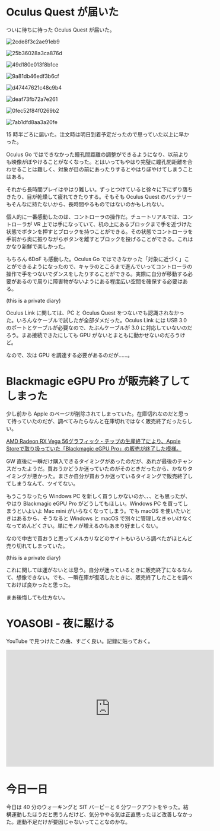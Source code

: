 # Oculus Quest が届いた
ついに待ちに待った Oculus Quest が届いた。

![2cde8f3c2ae91eb9](https://noraworld.github.io/box-bulbasaur/2020/05/2cde8f3c2ae91eb9.jpg)

![25b36028a3ca876d](https://noraworld.github.io/box-bulbasaur/2020/05/25b36028a3ca876d.jpg)

![49d180e013f8b1ce](https://noraworld.github.io/box-bulbasaur/2020/05/49d180e013f8b1ce.jpg)

![9a81db46edf3b6cf](https://noraworld.github.io/box-bulbasaur/2020/05/9a81db46edf3b6cf.jpg)

![d47447621c48c9b4](https://noraworld.github.io/box-bulbasaur/2020/05/d47447621c48c9b4.jpg)

![deaf73fb72a7e261](https://noraworld.github.io/box-bulbasaur/2020/05/deaf73fb72a7e261.jpg)

![0fec52f84f0269b2](https://noraworld.github.io/box-bulbasaur/2020/05/0fec52f84f0269b2.jpg)

![7ab1dfd8aa3a20fe](https://noraworld.github.io/box-bulbasaur/2020/05/7ab1dfd8aa3a20fe.jpg)

15 時半ごろに届いた。注文時は明日到着予定だったので思っていた以上に早かった。

Oculus Go ではできなかった瞳孔間距離の調整ができるようになり、以前よりも映像がぼやけることがなくなった。とはいってもやはり完璧に瞳孔間距離を合わせることは難しく、対象が目の前にあったりするとやはりぼやけてしまうことはある。

それから長時間プレイはやはり難しい。ずっとつけていると徐々に下にずり落ちきたり、目が乾燥して疲れてきたりする。そもそも Oculus Quest のバッテリーもそんなに持たないから、長時間やるものではないのかもしれない。

個人的に一番感動したのは、コントローラの操作だ。チュートリアルでは、コントローラが VR 上では手になっていて、机の上にあるブロックまで手を近づけた状態でボタンを押すとブロックを持つことができる。その状態でコントローラを手前から奥に振りながらボタンを離すとブロックを投げることができる。これはかなり新鮮で楽しかった。

もちろん 6DoF も感動した。Oculus Go ではできなかった「対象に近づく」ことができるようになったので、キャラのところまで進んでいってコントローラの操作で手をつないでダンスをしたりすることができる。実際に自分が移動する必要があるので周りに障害物がないようにある程度広い空間を確保する必要はある。

 (this is a private diary)

Oculus Link に関しては、PC と Oculus Quest をつないでも認識されなかった。いろんなケーブルで試したが全部ダメだった。Oculus Link には USB 3.0 のポートとケーブルが必要なので、たぶんケーブルが 3.0 に対応していないのだろう。まあ接続できたにしても GPU がないとまともに動かせないのだろうけど。

なので、次は GPU を調達する必要があるのだが......。

# Blackmagic eGPU Pro が販売終了してしまった
少し前から Apple のページが削除されてしまっていた。在庫切れなのだと思って待っていたのだが、調べてみたらなんと在庫切れではなく販売終了だったらしい。

[AMD Radeon RX Vega 56グラフィック・チップの生産終了により、Apple Storeで取り扱っていた「Blackmagic eGPU Pro」の販売が終了した模様。](https://applech2.com/archives/20200421-blackmagic-egpu-pro-discontinued.html)

GW 直後に一瞬だけ購入できるタイミングがあったのだが、あれが最後のチャンスだったようだ。買おうかどうか迷っていたのがそのときだったから、かなりタイミングが悪かった。まさか自分が買おうか迷っているタイミングで販売終了してしまうなんて、ツイてない。

もうこうなったら Windows PC を新しく買うしかないのか、、、とも思ったが、やはり Blackmagic eGPU Pro がどうしてもほしい。Windows PC を買ってしまうといよいよ Mac mini がいらなくなってしまう。でも macOS を使いたいときはあるから、そうなると Windows と macOS で別々に管理しなきゃいけなくなってめんどくさい。単にモノが増えるのもあまり好ましくない。

なので中古で買おうと思ってメルカリなどのサイトもいろいろ調べたがほとんど売り切れてしまっていた。

 (this is a private diary)

これに関しては運がないとは思う。自分が迷っているときに販売終了になるなんて、想像できない。でも、一瞬在庫が復活したときに、販売終了したことを調べておけば良かったと思った。

まあ後悔しても仕方ない。

# YOASOBI - 夜に駆ける
YouTube で見つけたこの曲、すごく良い。記録に貼っておく。

<iframe width="560" height="315" src="https://www.youtube.com/embed/j1hft9Wjq9U" frameborder="0" allow="accelerometer; autoplay; encrypted-media; gyroscope; picture-in-picture" allowfullscreen></iframe>

# 今日一日
今日は 40 分のウォーキングと SIT バーピーと 6 分ワークアウトをやった。結構運動したほうだと思うんだけど、気分ややる気は正直思ったほど改善しなかった。運動不足だけが要因じゃないってことなのかな。
